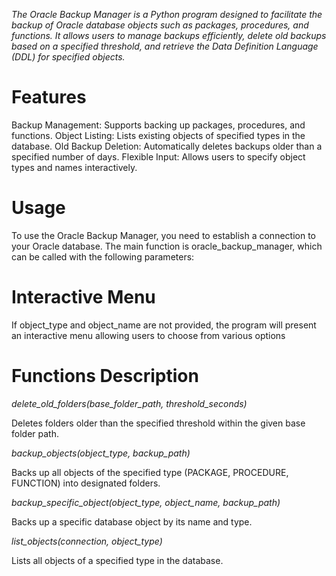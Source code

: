 *The Oracle Backup Manager is a Python program designed to facilitate the backup of Oracle database objects such as packages, procedures, and functions. It allows users to manage backups efficiently, delete old backups based on a specified threshold, and retrieve the Data Definition Language (DDL) for specified objects.*

# Features
Backup Management: Supports backing up packages, procedures, and functions.
Object Listing: Lists existing objects of specified types in the database.
Old Backup Deletion: Automatically deletes backups older than a specified number of days.
Flexible Input: Allows users to specify object types and names interactively.

# Usage
To use the Oracle Backup Manager, you need to establish a connection to your Oracle database. The main function is oracle_backup_manager, which can be called with the following parameters:

# Interactive Menu
If object_type and object_name are not provided, the program will present an interactive menu allowing users to choose from various options

# Functions Description
*delete_old_folders(base_folder_path, threshold_seconds)*

Deletes folders older than the specified threshold within the given base folder path.

*backup_objects(object_type, backup_path)*

Backs up all objects of the specified type (PACKAGE, PROCEDURE, FUNCTION) into designated folders.

*backup_specific_object(object_type, object_name, backup_path)*

Backs up a specific database object by its name and type.

*list_objects(connection, object_type)*

Lists all objects of a specified type in the database.